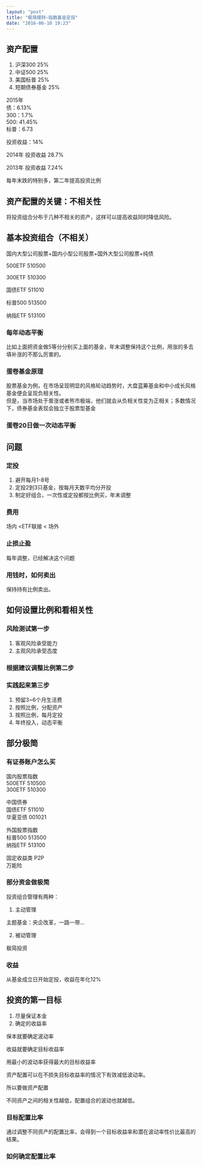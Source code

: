 ```yaml
---
layout: "post"
title: "极简理财—指数基金定投"
date: "2016-06-10 19:23"
---
```

## 资产配置
1. 沪深300 25%
2. 中证500 25%
3. 美国标普 25%
4. 短期债券基金 25%

2015年  
债：6.13%  
300：1.7%  
500: 41.45%  
标普：6.73  

投资收益：14%

2014年 投资收益 28.7%

2013年 投资收益 7.24%



每年末跌的特别多，第二年提高投资比例

## 资产配置的关键：不相关性

将投资组合分布于几种不相关的资产，这样可以提高收益同时降低风险。



## 基本投资组合（不相关）

国内大型公司股票+国内小型公司股票+国外大型公司股票+纯债

500ETF 510500

300ETF 510300

国债ETF 511010

标普500 513500

纳指ETF 513100


### 每年动态平衡
比如上面把资金做5等分分别买上面的基金，年末调整保持这个比例，用涨的多去填补涨的不那么厉害的。

### 蛋卷基金原理  
股票基金为例，在市场呈现明显的风格轮动趋势时，大盘蓝筹基金和中小成长风格基金便会呈现负相关性。  
但是，当市场处于普涨或者熊市极端，他们就会从负相关性变为正相关；多数情况下，债券基金表现会独立于股票型基金

### 蛋卷20日做一次动态平衡


## 问题
### 定投

1. 避开每月1-8号
2. 定投2到3只基金，按每月天数平均分开投
3. 制定好组合，一次性或定投都按比例买，年末调整

### 费用
场内 <ETF联接 < 场外

### 止损止盈

每年调整，已经解决这个问题

### 用钱时，如何卖出
保持持有比例卖出。

## 如何设置比例和看相关性

### 风险测试第一步
1. 客观风险承受能力
2. 主观风险承受态度

### 根据建议调整比例第二步
### 实践起来第三步
1. 预留3~6个月生活费
2. 按照比例，分配资产
3. 按照比例，每月定投
4. 年终投入，动态平衡

## 部分极简
### 有证券账户怎么买

国内股票指数  
500ETF 510500  
300ETF 510300

中国债券  
国债ETF 511010  
华夏亚债 001021

外国股票指数  
标普500 513500  
纳指ETF 513100

固定收益类
P2P  
万能险

### 部分资金做极简
投资组合管理有两种：  
1. 主动管理

主题基金：央企改革，一路一带...

2. 被动管理

极简投资


### 收益
从基金成立日开始定投，收益在年化12%

## 投资的第一目标
1. 尽量保证本金
2. 确定的收益率

保本就要确定波动率

收益就要确定目标收益率

用最小的波动率获得最大的目标收益率  

资产配置可以在不损失目标收益率的情况下有效减低波动率。  

所以要做资产配置

不同资产之间的相关性越低，配置组合的波动也就越低。  

### 目标配置比率
通过调整不同资产的配置比率，会得到一个目标收益率和潜在波动率性价比最高的结果。

### 如何确定配置比率
